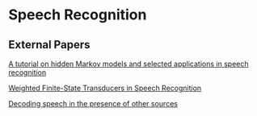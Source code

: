 # Speech Recognition

## External Papers

[A tutorial on hidden Markov models and selected applications in speech recognition](http://www.cs.cmu.edu/~cga/behavior/rabiner1.pdf)

[Weighted Finite-State Transducers in Speech Recognition](http://www.cs.nyu.edu/~mohri/pub/csl01.pdf)

[Decoding speech in the presence of other sources](http://www.ee.columbia.edu/~dpwe/pubs/BarkCE05-sfd-spcomm.pdf)
